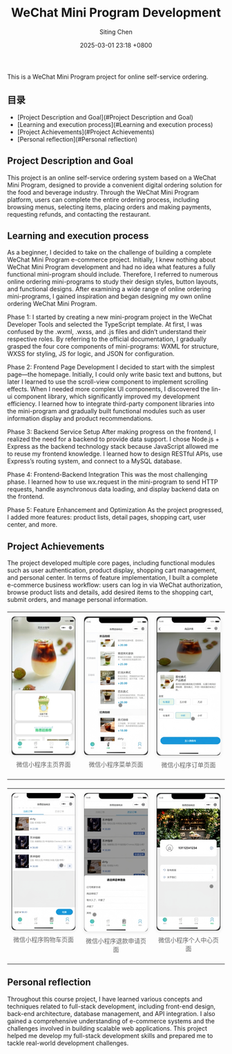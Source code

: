 ﻿---
layout: post
title: WeChat Mini Program Development
author: Siting Chen
date: 2025-03-01 23:18 +0800
last_modified_at: 2025-05-20 09:08:25 +0800
tags: [self-service ordering, miniprogram]
---

This is a WeChat Mini Program project for online self-service ordering.

## 目录

- [Project Description and Goal](#Project Description and Goal)
- [Learning and execution process](#Learning and execution process)
- [Project Achievements](#Project Achievements)
- [Personal reflection](#Personal reflection)


## Project Description and Goal

This project is an online self-service ordering system based on a WeChat Mini Program, designed to provide a convenient digital ordering solution for the food and beverage industry. Through the WeChat Mini Program platform, users can complete the entire ordering process, including browsing menus, selecting items, placing orders and making payments, requesting refunds, and contacting the restaurant.

## Learning and execution process

As a beginner, I decided to take on the challenge of building a complete WeChat Mini Program e-commerce project. Initially, I knew nothing about WeChat Mini Program development and had no idea what features a fully functional mini-program should include. Therefore, I referred to numerous online ordering mini-programs to study their design styles, button layouts, and functional designs. After examining a wide range of online ordering mini-programs, I gained inspiration and began designing my own online ordering WeChat Mini Program.

Phase 1: I started by creating a new mini-program project in the WeChat Developer Tools and selected the TypeScript template. At first, I was confused by the .wxml, .wxss, and .js files and didn’t understand their respective roles. By referring to the official documentation, I gradually grasped the four core components of mini-programs: WXML for structure, WXSS for styling, JS for logic, and JSON for configuration.

Phase 2: Frontend Page Development I decided to start with the simplest page—the homepage. Initially, I could only write basic text and buttons, but later I learned to use the scroll-view component to implement scrolling effects. When I needed more complex UI components, I discovered the lin-ui component library, which significantly improved my development efficiency. I learned how to integrate third-party component libraries into the mini-program and gradually built functional modules such as user information display and product recommendations.

Phase 3: Backend Service Setup After making progress on the frontend, I realized the need for a backend to provide data support. I chose Node.js + Express as the backend technology stack because JavaScript allowed me to reuse my frontend knowledge. I learned how to design RESTful APIs, use Express’s routing system, and connect to a MySQL database.

Phase 4: Frontend-Backend Integration This was the most challenging phase. I learned how to use wx.request in the mini-program to send HTTP requests, handle asynchronous data loading, and display backend data on the frontend.

Phase 5: Feature Enhancement and Optimization As the project progressed, I added more features: product lists, detail pages, shopping cart, user center, and more.

## Project Achievements

The project developed multiple core pages, including functional modules such as user authentication, product display, shopping cart management, and personal center. In terms of feature implementation, I built a complete e-commerce business workflow: users can log in via WeChat authorization, browse product lists and details, add desired items to the shopping cart, submit orders, and manage personal information.

<table style="width: 100%; border-collapse: collapse; margin: 20px 0;">
<tr>
<td style="width: 33.33%; text-align: center; padding: 10px; vertical-align: top;">
<img src="/images/wechat-home.jpg" alt="微信小程序主页界面" style="width: 100%; max-width: 300px; height: auto; border-radius: 8px; box-shadow: 0 2px 8px rgba(0,0,0,0.1);">
<p style="margin-top: 8px; font-size: 14px; color: #666;">微信小程序主页界面</p>
</td>
<td style="width: 33.33%; text-align: center; padding: 10px; vertical-align: top;">
<img src="/images/wechat-menu.jpg" alt="微信小程序菜单页面" style="width: 100%; max-width: 300px; height: auto; border-radius: 8px; box-shadow: 0 2px 8px rgba(0,0,0,0.1);">
<p style="margin-top: 8px; font-size: 14px; color: #666;">微信小程序菜单页面</p>
</td>
<td style="width: 33.33%; text-align: center; padding: 10px; vertical-align: top;">
<img src="/images/wechat-order.jpg" alt="微信小程序订单页面" style="width: 100%; max-width: 300px; height: auto; border-radius: 8px; box-shadow: 0 2px 8px rgba(0,0,0,0.1);">
<p style="margin-top: 8px; font-size: 14px; color: #666;">微信小程序订单页面</p>
</td>
</tr>
</table>

<table style="width: 100%; border-collapse: collapse; margin: 20px 0;">
<tr>
<td style="width: 33.33%; text-align: center; padding: 10px; vertical-align: top;">
<img src="/images/wechat-shopcar.jpg" alt="微信小程序购物车页面" style="width: 100%; max-width: 300px; height: auto; border-radius: 8px; box-shadow: 0 2px 8px rgba(0,0,0,0.1);">
<p style="margin-top: 8px; font-size: 14px; color: #666;">微信小程序购物车页面</p>
</td>
<td style="width: 33.33%; text-align: center; padding: 10px; vertical-align: top;">
<img src="/images/wechat-refund.jpg" alt="微信小程序退款申请页面" style="width: 100%; max-width: 300px; height: auto; border-radius: 8px; box-shadow: 0 2px 8px rgba(0,0,0,0.1);">
<p style="margin-top: 8px; font-size: 14px; color: #666;">微信小程序退款申请页面</p>
</td>
<td style="width: 33.33%; text-align: center; padding: 10px; vertical-align: top;">
<img src="/images/wechat-me.jpg" alt="微信小程序个人中心页面" style="width: 100%; max-width: 300px; height: auto; border-radius: 8px; box-shadow: 0 2px 8px rgba(0,0,0,0.1);">
<p style="margin-top: 8px; font-size: 14px; color: #666;">微信小程序个人中心页面</p>
</td>
</tr>
</table>

## Personal reflection

Throughout this course project, I have learned various concepts and techniques related to full-stack development, including front-end design, back-end architecture, database management, and API integration. I also gained a comprehensive understanding of e-commerce systems and the challenges involved in building scalable web applications. This project helped me develop my full-stack development skills and prepared me to tackle real-world development challenges.